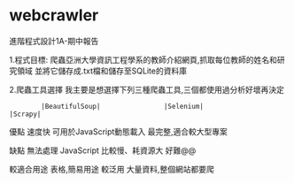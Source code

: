 # webcrawler
進階程式設計1A-期中報告

1.程式目標:
爬蟲亞洲大學資訊工程學系的教師介紹網頁,抓取每位教師的姓名和研究領域
並將它儲存成.txt檔和儲存至SQLite的資料庫

2.爬蟲工具選擇
我主要是想選擇下列三種爬蟲工具,三個都使用過分析好壞再決定

            |BeautifulSoup|                |Selenium|               |Scrapy|
優點             速度快                可用於JavaScript動態載入     最完整,適合較大型專案

缺點        無法處理 JavaScript            比較慢、耗資源大              好難@@

較適合用途     表格,簡易用途                    較泛用               大量資料,整個網站都要爬
